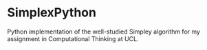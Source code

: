# SimplexPython

Python implementation of the well-studied Simpley algorithm for my assignment in Computational Thinking at UCL.
